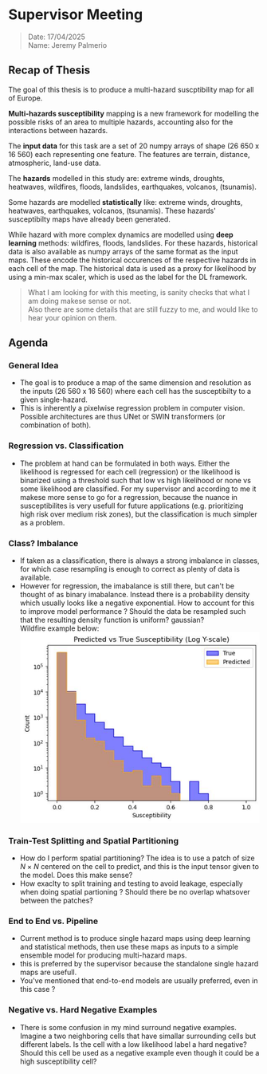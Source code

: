 # Supervisor Meeting 

> Date: 17/04/2025 \
> Name: Jeremy Palmerio

## Recap of Thesis

The goal of this thesis is to produce a multi-hazard suscptibility map for all of Europe. 

**Multi-hazards susceptibility** mapping is a new framework for modelling the possible risks of an area to multiple hazards, accounting also for the interactions between hazards. 

The **input data** for this task are a set of 20 numpy arrays of shape (26 650 x 16 560) each representing one feature. The features are terrain, distance, atmospheric, land-use data. 

The **hazards** modelled in this study are: extreme winds, droughts, heatwaves, wildfires, floods, landslides, earthquakes, volcanos, (tsunamis).

Some hazards are modelled **statistically** like: extreme winds, droughts, heatwaves, earthquakes, volcanos, (tsunamis). These hazards' susceptibilty maps have already been generated.

While hazard with more complex dynamics are modelled using **deep learning** methods: wildfires, floods, landslides. For these hazards, historical data is also available as numpy arrays of the same format as the input maps. These encode the historical occurences of the respective hazards in each cell of the map. The historical data is used as a proxy for likelihood by using a min-max scaler, which is used as the label for the DL framework.

> What I am looking for with this meeting, is sanity checks that what I am doing makese sense or not. \
Also there are some details that are still fuzzy to me, and would like to hear your opinion on them. 


## Agenda
### General Idea
- The goal is to produce a map of the same dimension and resolution as the inputs (26 560 x 16 560) where each cell has the susceptibilty to a given single-hazard.
- This is inherently a pixelwise regression problem in computer vision. Possible architectures are thus UNet or SWIN transformers (or combination of both).

### Regression vs. Classification
- The problem at hand can be formulated in both ways. Either the likelihood is regressed for each cell (regression) or the likelihood is binarized using a threshold such that low vs high likelihood or none vs some likelihood are classified. For my supervisor and according to me it makese more sense to go for a regression, because the nuance in susceptibilites is very usefull for future applications (e.g. prioritizing high risk over medium risk zones), but the classification is much simpler as a problem. 

### Class? Imbalance
- If taken as a classification, there is always a strong imbalance in classes, for which case resampling is enough to correct as plenty of data is available. 
- However for regression, the imabalance is still there, but can't be thought of as binary imabalance. Instead there is a probability density which usually looks like a negative exponential. How to account for this to improve model performance ? Should the data be resampled such that the resulting density function is uniform? gaussian? \
Wildfire example below:
![](image.png)

### Train-Test Splitting and Spatial Partitioning
- How do I perform spatial partitioning? The idea is to use a patch of size $N \times N$ centered on the cell to predict, and this is the input tensor given to the model. Does this make sense?
- How exaclty to split training and testing to avoid leakage, especially when doing spatial partioning ? Should there be no overlap whatsover between the patches?

### End to End vs. Pipeline 
- Current method is to produce single hazard maps using deep learning and statistical methods, then use these maps as inputs to a simple ensemble model for producing multi-hazard maps. 
- this is preferred by the supervisor because the standalone single hazard maps are usefull. 
- You've mentioned that end-to-end models are usually preferred, even in this case ?

### Negative vs. Hard Negative Examples
- There is some confusion in my mind surround negative examples. Imagine a two neighboring cells that have simallar surrounding cells but different labels. Is the cell with a low likelihood label a hard negative? Should this cell be used as a negative example even though it could be a high susceptibility cell?